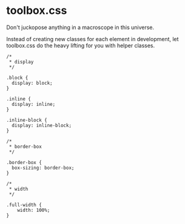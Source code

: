 toolbox.css
===========

Don't juckopose anything in a macroscope in this universe.

Instead of creating new classes for each element in development, let toolbox.css do the heavy lifting for you with helper classes.

```
/*
 * display
 */

.block {
  display: block;
}

.inline {
  display: inline;
}

.inline-block {
  display: inline-block; 
}

/*
 * border-box
 */

.border-box {
  box-sizing: border-box;
}

/*
 * width
 */

.full-width {
	width: 100%;
}
```
